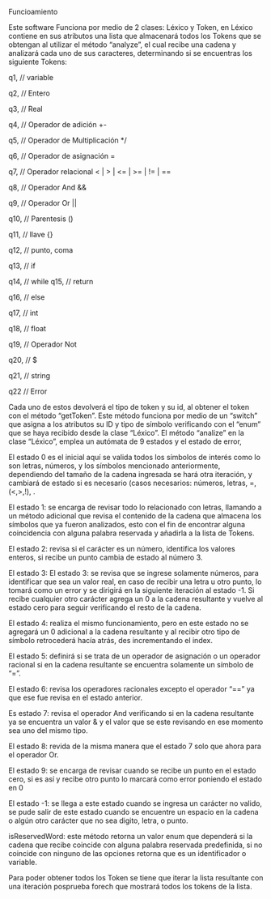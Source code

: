 Funcioamiento

Este software Funciona por medio de 2 clases: Léxico y Token, en Léxico contiene en sus atributos una lista que almacenará todos los Tokens que se obtengan al utilizar el método “analyze”, el cual recibe una cadena y analizará cada uno de sus caracteres, determinando si se encuentras los siguiente Tokens:

q1, // variable

q2,	// Entero

q3, // Real

q4, // Operador de adición +-

q5, // Operador de Multiplicación */

q6, // Operador de asignación = 

q7, // Operador relacional < | > | <= | >= | != | ==

q8, // Operador And  &&

q9, // Operador Or  ||

q10, // Parentesis	()

q11, // llave		{}

q12, // punto, coma 

q13, // if

q14, // while
q15, // return

q16, // else

q17, // int

q18, // float

q19, // Operador Not

q20, // $

q21, // string

q22 // Error

Cada uno de estos devolverá el tipo de token y su id, al obtener el token con el método “getToken”. Este método funciona por medio de un “switch” que asigna a los atributos su ID y tipo de símbolo verificando con el “enum” que se haya recibido desde la clase “Léxico”.
El método “analize” en la clase “Léxico”, emplea un autómata de 9 estados y el estado de error, 

El estado 0 es el inicial aquí se valida todos los símbolos de interés como lo son letras, números, y los símbolos mencionado anteriormente, dependiendo del tamaño de la cadena ingresada se hará otra iteración, y cambiará de estado si es necesario (casos necesarios: números, letras, =, (<,>,!), .

El estado 1: se encarga de revisar todo lo relacionado con letras, llamando a un método adicional que revisa el contenido de la cadena que almacena los símbolos que ya fueron analizados, esto con el fin de encontrar alguna coincidencia con alguna palabra reservada y añadirla a la lista de Tokens.

El estado 2: revisa si el carácter es un número, identifica los valores enteros, si recibe un punto cambia de estado al número 3.

El estado 3: El estado 3: se revisa que se ingrese solamente números, para identificar que sea un valor real, en caso de recibir una letra u otro punto, lo tomará como un error y se dirigirá en la siguiente iteración al estado -1. Si recibe cualquier otro carácter agrega un 0 a la cadena resultante y vuelve al estado cero para seguir verificando el resto de la cadena.

El estado 4: realiza el mismo funcionamiento, pero en este estado no se agregará un 0 adicional a la cadena resultante y al recibir otro tipo de símbolo retrocederá hacía atrás, des incrementando el index.

El estado 5: definirá si se trata de un operador de asignación o un operador racional si en la cadena resultante se encuentra solamente un símbolo de “=”.

El estado 6: revisa los operadores racionales excepto el operador “==” ya que ese fue revisa en el estado anterior.

Es estado 7: revisa el operador And verificando si en la cadena resultante ya se encuentra un valor & y el valor que se este revisando en ese momento sea uno del mismo tipo.

El estado 8: revida de la misma manera que el estado 7 solo que ahora para el operador Or.

El estado 9: se encarga de revisar cuando se recibe un punto en el estado cero, si es así y recibe otro punto lo marcará como error poniendo el estado en 0

El estado -1: se llega a este estado cuando se ingresa un carácter no valido, se pude salir de este estado cuando se encuentre un espacio en la cadena o algún otro carácter que no sea digito, letra, o punto.

isReservedWord: este método retorna un valor enum que dependerá si la cadena que recibe coincide con alguna palabra reservada predefinida, si no coincide con ninguno de las opciones retorna que es un identificador o variable.

Para poder obtener todos los Token se tiene que iterar la lista resultante con una iteración posprueba forech que mostrará todos los tokens de la lista.

